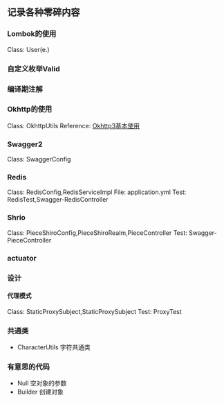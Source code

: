 ## 记录各种零碎内容

### Lombok的使用

Class: User(e.)

### 自定义枚举Valid

### 编译期注解

### Okhttp的使用

Class: OkhttpUtils
Reference: [Okhttp3基本使用](https://www.jianshu.com/p/da4a806e599b)

### Swagger2

Class: SwaggerConfig

### Redis

Class: RedisConfig,RedisServiceImpl
File: application.yml
Test: RedisTest,Swagger-RedisController

### Shrio

Class: PieceShiroConfig,PieceShiroRealm,PieceController
Test: Swagger-PieceController

### actuator

### 设计

#### 代理模式

Class: StaticProxySubject,StaticProxySubject
Test: ProxyTest

### 共通类

* CharacterUtils 字符共通类

### 有意思的代码

* Null 空对象的参数
* Builder 创建对象